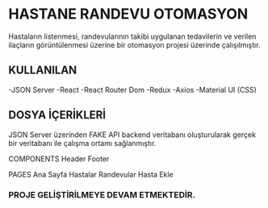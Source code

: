 # HASTANE RANDEVU OTOMASYON

Hastaların listenmesi, randevularının takibi uygulanan tedavilerin ve verilen ilaçların görüntülenmesi üzerine bir otomasyon projesi üzerinde çalışılmıştır.


## KULLANILAN 

-JSON Server
-React
-React Router Dom
-Redux
-Axios
-Material UI (CSS)

## DOSYA İÇERİKLERİ

JSON Server üzerinden FAKE API backend veritabanı oluşturularak gerçek bir veritabanı ile çalışma ortamı sağlanmıştır.

COMPONENTS 
Header
Footer

PAGES 
Ana Sayfa
Hastalar
Randevular
Hasta Ekle

### PROJE GELİŞTİRİLMEYE DEVAM ETMEKTEDİR.


